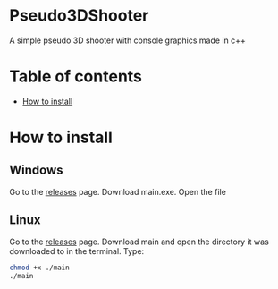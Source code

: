 # Pseudo3DShooter
A simple pseudo 3D shooter with console graphics made in c++

# Table of contents
* [How to install](#how-to-install)

# How to install
## Windows
Go to the [releases](https://github.com/SemkiShow/Pseudo3DShooter/releases) page. Download main.exe. Open the file
## Linux
Go to the [releases](https://github.com/SemkiShow/Pseudo3DShooter/releases) page. Download main and open the directory it was downloaded to in the terminal. Type:
```bash
chmod +x ./main
./main
```
